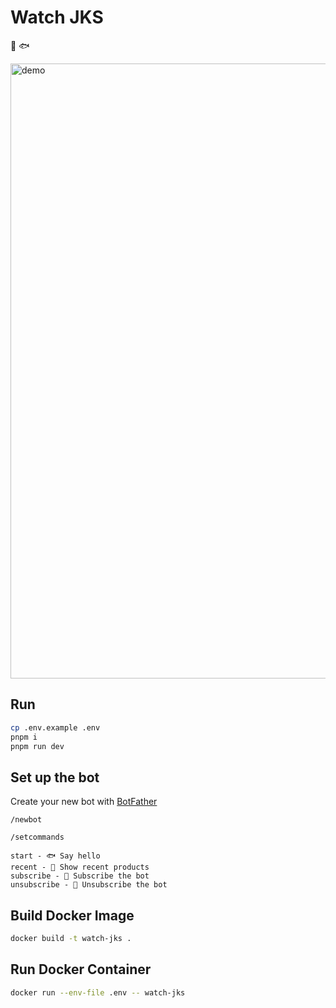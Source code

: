 # Watch JKS

👀 🐟

<img width="984" alt="demo" src="https://user-images.githubusercontent.com/17077760/229779512-86eeb856-100b-4795-8cea-4fdbd13768e8.png">

## Run

```bash
cp .env.example .env
pnpm i
pnpm run dev
```

## Set up the bot

Create your new bot with [BotFather](https://t.me/BotFather)

```
/newbot
```

```
/setcommands
```

```
start - 🐟 Say hello
recent - 👀 Show recent products
subscribe - 🔔 Subscribe the bot
unsubscribe - 🔕 Unsubscribe the bot
```

## Build Docker Image

```bash
docker build -t watch-jks .
```

## Run Docker Container

```bash
docker run --env-file .env -- watch-jks
```
